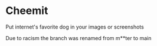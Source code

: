 # Cheemit
Put internet's favorite dog in your images or screenshots

Due to racism the branch was renamed from m**ter to main
